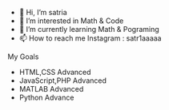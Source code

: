 - 👋 Hi, I’m satria
- 👀 I’m interested in Math & Code
- 🌱 I’m currently learning Math & Pograming 
- 📫 How to reach me  Instagram : satr1aaaaa


My Goals
- HTML,CSS Advanced
- JavaScript,PHP Advanced
- MATLAB Advanced
- Python Advance




